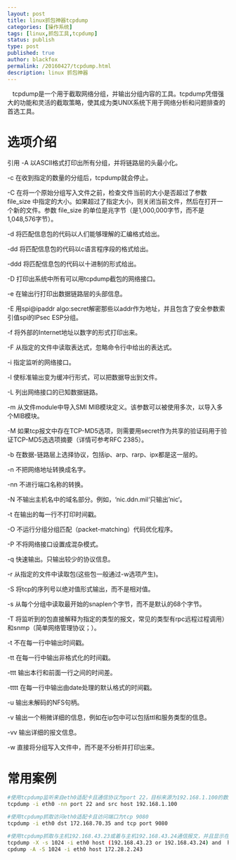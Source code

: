 ```yaml
---
layout: post
title: linux抓包神器tcpdump
categories: [操作系统]
tags: [linux,抓包工具,tcpdump]
status: publish
type: post
published: true
author: blackfox
permalink: /20160427/tcpdump.html
description: linux 抓包神器
---
```



&nbsp;&nbsp;&nbsp;tcpdump是一个用于截取网络分组，并输出分组内容的工具。tcpdump凭借强大的功能和灵活的截取策略，使其成为类UNIX系统下用于网络分析和问题排查的首选工具。 

选项介绍
==
引用
-A 以ASCII格式打印出所有分组，并将链路层的头最小化。 

-c 在收到指定的数量的分组后，tcpdump就会停止。 

-C 在将一个原始分组写入文件之前，检查文件当前的大小是否超过了参数file_size 中指定的大小。如果超过了指定大小，则关闭当前文件，然后在打开一个新的文件。参数 file_size 的单位是兆字节（是1,000,000字节，而不是1,048,576字节）。 

-d 将匹配信息包的代码以人们能够理解的汇编格式给出。 

-dd 将匹配信息包的代码以c语言程序段的格式给出。 

-ddd 将匹配信息包的代码以十进制的形式给出。 

-D 打印出系统中所有可以用tcpdump截包的网络接口。 

-e 在输出行打印出数据链路层的头部信息。 

-E 用spi@ipaddr algo:secret解密那些以addr作为地址，并且包含了安全参数索引值spi的IPsec ESP分组。 

-f 将外部的Internet地址以数字的形式打印出来。 

-F 从指定的文件中读取表达式，忽略命令行中给出的表达式。 

-i 指定监听的网络接口。 

-l 使标准输出变为缓冲行形式，可以把数据导出到文件。 

-L 列出网络接口的已知数据链路。 

-m 从文件module中导入SMI MIB模块定义。该参数可以被使用多次，以导入多个MIB模块。 

-M 如果tcp报文中存在TCP-MD5选项，则需要用secret作为共享的验证码用于验证TCP-MD5选选项摘要（详情可参考RFC 2385）。 

-b 在数据-链路层上选择协议，包括ip、arp、rarp、ipx都是这一层的。

-n 不把网络地址转换成名字。

-nn 不进行端口名称的转换。

-N 不输出主机名中的域名部分。例如，‘nic.ddn.mil‘只输出’nic‘。 

-t 在输出的每一行不打印时间戳。 

-O 不运行分组分组匹配（packet-matching）代码优化程序。 

-P 不将网络接口设置成混杂模式。 

-q 快速输出。只输出较少的协议信息。 

-r 从指定的文件中读取包(这些包一般通过-w选项产生)。 

-S 将tcp的序列号以绝对值形式输出，而不是相对值。 

-s 从每个分组中读取最开始的snaplen个字节，而不是默认的68个字节。 

-T 将监听到的包直接解释为指定的类型的报文，常见的类型有rpc远程过程调用）和snmp（简单网络管理协议；）。 

-t 不在每一行中输出时间戳。 

-tt 在每一行中输出非格式化的时间戳。 

-ttt 输出本行和前面一行之间的时间差。 

-tttt 在每一行中输出由date处理的默认格式的时间戳。 

-u 输出未解码的NFS句柄。 

-v 输出一个稍微详细的信息，例如在ip包中可以包括ttl和服务类型的信息。 

-vv 输出详细的报文信息。 

-w 直接将分组写入文件中，而不是不分析并打印出来。

常用案例
=====

```bash
#使用tcpdump监听来自eth0适配卡且通信协议为port 22，目标来源为192.168.1.100的数据包资料
tcpdump -i eth0 -nn port 22 and src host 192.168.1.100

#使用tcpdump抓取访问eth0适配卡且访问端口为tcp 9080
tcpdump -i eth0 dst 172.168.70.35 and tcp port 9080

#使用tcpdump抓取与主机192.168.43.23或着与主机192.168.43.24通信报文，并且显示在控制台上
tcpdump -X -s 1024 -i eth0 host (192.168.43.23 or 192.168.43.24) and  host 172
cpdump -A -S 1024 -i eth0 host 172.28.2.243
```
